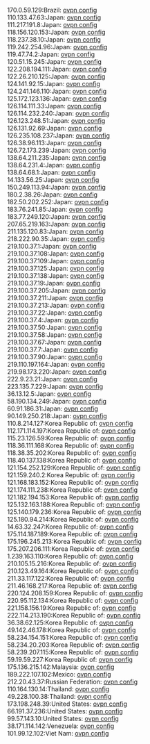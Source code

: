 170.0.59.129:Brazil: [ovpn config](vpn/170_0_59_129.ovpn)  
110.133.47.63:Japan: [ovpn config](vpn/110_133_47_63.ovpn)  
111.217.191.8:Japan: [ovpn config](vpn/111_217_191_8.ovpn)  
118.156.120.153:Japan: [ovpn config](vpn/118_156_120_153.ovpn)  
118.237.38.10:Japan: [ovpn config](vpn/118_237_38_10.ovpn)  
119.242.254.96:Japan: [ovpn config](vpn/119_242_254_96.ovpn)  
119.47.74.2:Japan: [ovpn config](vpn/119_47_74_2.ovpn)  
120.51.15.245:Japan: [ovpn config](vpn/120_51_15_245.ovpn)  
122.208.194.111:Japan: [ovpn config](vpn/122_208_194_111.ovpn)  
122.26.210.125:Japan: [ovpn config](vpn/122_26_210_125.ovpn)  
124.141.92.15:Japan: [ovpn config](vpn/124_141_92_15.ovpn)  
124.241.146.110:Japan: [ovpn config](vpn/124_241_146_110.ovpn)  
125.172.123.136:Japan: [ovpn config](vpn/125_172_123_136.ovpn)  
126.114.111.33:Japan: [ovpn config](vpn/126_114_111_33.ovpn)  
126.114.232.240:Japan: [ovpn config](vpn/126_114_232_240.ovpn)  
126.123.248.51:Japan: [ovpn config](vpn/126_123_248_51.ovpn)  
126.131.92.69:Japan: [ovpn config](vpn/126_131_92_69.ovpn)  
126.235.108.237:Japan: [ovpn config](vpn/126_235_108_237.ovpn)  
126.38.96.113:Japan: [ovpn config](vpn/126_38_96_113.ovpn)  
126.72.173.239:Japan: [ovpn config](vpn/126_72_173_239.ovpn)  
138.64.211.235:Japan: [ovpn config](vpn/138_64_211_235.ovpn)  
138.64.231.4:Japan: [ovpn config](vpn/138_64_231_4.ovpn)  
138.64.68.1:Japan: [ovpn config](vpn/138_64_68_1.ovpn)  
14.133.56.25:Japan: [ovpn config](vpn/14_133_56_25.ovpn)  
150.249.113.94:Japan: [ovpn config](vpn/150_249_113_94.ovpn)  
180.2.38.26:Japan: [ovpn config](vpn/180_2_38_26.ovpn)  
182.50.202.252:Japan: [ovpn config](vpn/182_50_202_252.ovpn)  
183.76.241.85:Japan: [ovpn config](vpn/183_76_241_85.ovpn)  
183.77.249.120:Japan: [ovpn config](vpn/183_77_249_120.ovpn)  
207.65.219.163:Japan: [ovpn config](vpn/207_65_219_163.ovpn)  
211.135.120.83:Japan: [ovpn config](vpn/211_135_120_83.ovpn)  
218.222.90.35:Japan: [ovpn config](vpn/218_222_90_35.ovpn)  
219.100.37.1:Japan: [ovpn config](vpn/219_100_37_1.ovpn)  
219.100.37.108:Japan: [ovpn config](vpn/219_100_37_108.ovpn)  
219.100.37.109:Japan: [ovpn config](vpn/219_100_37_109.ovpn)  
219.100.37.125:Japan: [ovpn config](vpn/219_100_37_125.ovpn)  
219.100.37.138:Japan: [ovpn config](vpn/219_100_37_138.ovpn)  
219.100.37.19:Japan: [ovpn config](vpn/219_100_37_19.ovpn)  
219.100.37.205:Japan: [ovpn config](vpn/219_100_37_205.ovpn)  
219.100.37.211:Japan: [ovpn config](vpn/219_100_37_211.ovpn)  
219.100.37.213:Japan: [ovpn config](vpn/219_100_37_213.ovpn)  
219.100.37.22:Japan: [ovpn config](vpn/219_100_37_22.ovpn)  
219.100.37.4:Japan: [ovpn config](vpn/219_100_37_4.ovpn)  
219.100.37.50:Japan: [ovpn config](vpn/219_100_37_50.ovpn)  
219.100.37.58:Japan: [ovpn config](vpn/219_100_37_58.ovpn)  
219.100.37.67:Japan: [ovpn config](vpn/219_100_37_67.ovpn)  
219.100.37.7:Japan: [ovpn config](vpn/219_100_37_7.ovpn)  
219.100.37.90:Japan: [ovpn config](vpn/219_100_37_90.ovpn)  
219.110.197.164:Japan: [ovpn config](vpn/219_110_197_164.ovpn)  
219.98.173.220:Japan: [ovpn config](vpn/219_98_173_220.ovpn)  
222.9.23.21:Japan: [ovpn config](vpn/222_9_23_21.ovpn)  
223.135.7.229:Japan: [ovpn config](vpn/223_135_7_229.ovpn)  
36.13.12.5:Japan: [ovpn config](vpn/36_13_12_5.ovpn)  
58.190.134.249:Japan: [ovpn config](vpn/58_190_134_249.ovpn)  
60.91.186.31:Japan: [ovpn config](vpn/60_91_186_31.ovpn)  
90.149.250.218:Japan: [ovpn config](vpn/90_149_250_218.ovpn)  
110.8.214.127:Korea Republic of: [ovpn config](vpn/110_8_214_127.ovpn)  
112.171.114.197:Korea Republic of: [ovpn config](vpn/112_171_114_197.ovpn)  
115.23.126.59:Korea Republic of: [ovpn config](vpn/115_23_126_59.ovpn)  
118.36.111.168:Korea Republic of: [ovpn config](vpn/118_36_111_168.ovpn)  
118.38.35.202:Korea Republic of: [ovpn config](vpn/118_38_35_202.ovpn)  
118.40.137.138:Korea Republic of: [ovpn config](vpn/118_40_137_138.ovpn)  
121.154.252.129:Korea Republic of: [ovpn config](vpn/121_154_252_129.ovpn)  
121.159.240.2:Korea Republic of: [ovpn config](vpn/121_159_240_2.ovpn)  
121.168.183.152:Korea Republic of: [ovpn config](vpn/121_168_183_152.ovpn)  
121.174.111.238:Korea Republic of: [ovpn config](vpn/121_174_111_238.ovpn)  
121.182.194.153:Korea Republic of: [ovpn config](vpn/121_182_194_153.ovpn)  
125.132.163.188:Korea Republic of: [ovpn config](vpn/125_132_163_188.ovpn)  
125.140.179.236:Korea Republic of: [ovpn config](vpn/125_140_179_236.ovpn)  
125.180.94.214:Korea Republic of: [ovpn config](vpn/125_180_94_214.ovpn)  
14.63.32.247:Korea Republic of: [ovpn config](vpn/14_63_32_247.ovpn)  
175.114.187.189:Korea Republic of: [ovpn config](vpn/175_114_187_189.ovpn)  
175.196.245.213:Korea Republic of: [ovpn config](vpn/175_196_245_213.ovpn)  
175.207.206.111:Korea Republic of: [ovpn config](vpn/175_207_206_111.ovpn)  
1.239.163.110:Korea Republic of: [ovpn config](vpn/1_239_163_110.ovpn)  
210.105.15.216:Korea Republic of: [ovpn config](vpn/210_105_15_216.ovpn)  
210.123.49.164:Korea Republic of: [ovpn config](vpn/210_123_49_164.ovpn)  
211.33.117.122:Korea Republic of: [ovpn config](vpn/211_33_117_122.ovpn)  
211.46.168.217:Korea Republic of: [ovpn config](vpn/211_46_168_217.ovpn)  
220.124.208.159:Korea Republic of: [ovpn config](vpn/220_124_208_159.ovpn)  
220.95.112.134:Korea Republic of: [ovpn config](vpn/220_95_112_134.ovpn)  
221.158.156.19:Korea Republic of: [ovpn config](vpn/221_158_156_19.ovpn)  
222.114.213.190:Korea Republic of: [ovpn config](vpn/222_114_213_190.ovpn)  
36.38.62.125:Korea Republic of: [ovpn config](vpn/36_38_62_125.ovpn)  
49.142.46.178:Korea Republic of: [ovpn config](vpn/49_142_46_178.ovpn)  
58.234.154.151:Korea Republic of: [ovpn config](vpn/58_234_154_151.ovpn)  
58.234.20.203:Korea Republic of: [ovpn config](vpn/58_234_20_203.ovpn)  
58.239.207.115:Korea Republic of: [ovpn config](vpn/58_239_207_115.ovpn)  
59.19.59.227:Korea Republic of: [ovpn config](vpn/59_19_59_227.ovpn)  
175.136.215.142:Malaysia: [ovpn config](vpn/175_136_215_142.ovpn)  
189.222.107.102:Mexico: [ovpn config](vpn/189_222_107_102.ovpn)  
212.20.43.37:Russian Federation: [ovpn config](vpn/212_20_43_37.ovpn)  
110.164.130.14:Thailand: [ovpn config](vpn/110_164_130_14.ovpn)  
49.228.100.38:Thailand: [ovpn config](vpn/49_228_100_38.ovpn)  
173.198.248.39:United States: [ovpn config](vpn/173_198_248_39.ovpn)  
66.191.37.236:United States: [ovpn config](vpn/66_191_37_236.ovpn)  
99.57.143.10:United States: [ovpn config](vpn/99_57_143_10.ovpn)  
38.171.114.142:Venezuela: [ovpn config](vpn/38_171_114_142.ovpn)  
101.99.12.102:Viet Nam: [ovpn config](vpn/101_99_12_102.ovpn)  
